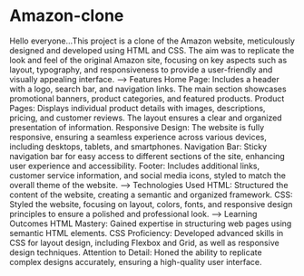 # Amazon-clone
Hello everyone...This project is a clone of the Amazon website, meticulously designed and developed using HTML and CSS. The aim was to replicate the look and feel of the original Amazon site, focusing on key aspects such as layout, typography, and responsiveness to provide a user-friendly and visually appealing interface.
--> Features
 Home Page: Includes a header with a logo, search bar, and navigation links. The main section showcases promotional banners, product categories, and featured products.
Product Pages: Displays individual product details with images, descriptions, pricing, and customer reviews. The layout ensures a clear and organized presentation of information.
Responsive Design: The website is fully responsive, ensuring a seamless experience across various devices, including desktops, tablets, and smartphones.
Navigation Bar: Sticky navigation bar for easy access to different sections of the site, enhancing user experience and accessibility.
Footer: Includes additional links, customer service information, and social media icons, styled to match the overall theme of the website.
--> Technologies Used
HTML: Structured the content of the website, creating a semantic and organized framework.
CSS: Styled the website, focusing on layout, colors, fonts, and responsive design principles to ensure a polished and professional look.
--> Learning Outcomes
HTML Mastery: Gained expertise in structuring web pages using semantic HTML elements.
CSS Proficiency: Developed advanced skills in CSS for layout design, including Flexbox and Grid, as well as responsive design techniques.
Attention to Detail: Honed the ability to replicate complex designs accurately, ensuring a high-quality user interface.
